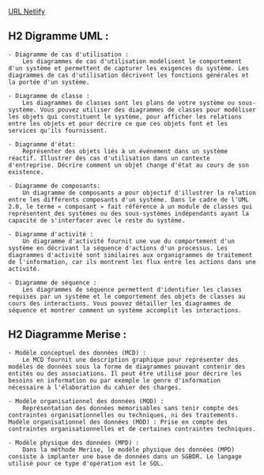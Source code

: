 
[URL Netlify](https://inspiring-torrone-a39b34.netlify.app/)

## H2 Digramme UML :
    - Diagramme de cas d'utilisation :
        Les diagrammes de cas d'utilisation modélisent le comportement d'un système et permettent de capturer les exigences du système. Les diagrammes de cas d'utilisation décrivent les fonctions générales et la portée d'un système.

    - Diagramme de classe : 
        Les diagrammes de classes sont les plans de votre système ou sous-système. Vous pouvez utiliser des diagrammes de classes pour modéliser les objets qui constituent le système, pour afficher les relations entre les objets et pour décrire ce que ces objets font et les services qu'ils fournissent.

    - Diagramme d'état:
        Représenter des objets liés à un événement dans un système réactif. Illustrer des cas d'utilisation dans un contexte d'entreprise. Décrire comment un objet change d'état au cours de son existence.

    - Diagramme de composants:
        Un diagramme de composants a pour objectif d'illustrer la relation entre les différents composants d'un système. Dans le cadre de l'UML 2.0, le terme « composant » fait référence à un module de classes qui représentent des systèmes ou des sous-systèmes indépendants ayant la capacité de s'interfacer avec le reste du système.

    - Diagramme d'activité :
        Un diagramme d'activité fournit une vue du comportement d'un système en décrivant la séquence d'actions d'un processus. Les diagrammes d'activité sont similaires aux organigrammes de traitement de l'information, car ils montrent les flux entre les actions dans une activité.

    - Diagramme de séquence :
        Les diagrammes de séquence permettent d'identifier les classes requises par un système et le comportement des objets de classes au cours des interactions. Vous pouvez détailler les diagrammes de séquence et montrer comment un système accomplit les interactions.

    
## H2 Diagramme Merise : 
    - Modèle conceptuel des données (MCD) :
        Le MCD fournit une description graphique pour représenter des modèles de données sous la forme de diagrammes pouvant contenir des entités ou des associations. Il peut être utilisé pour décrire les besoins en information ou par exemple le genre d'information nécessaire à l'élaboration du cahier des charges.

    - Modèle organisationnel des données (MOD) : 
        Représentation des données mémorisables sans tenir compte des contraintes organisationnelles ou techniques, ni des traitements. Modèle organisationnel des données (MOD) : Prise en compte des contraintes organisationnelles et de certaines contraintes techniques.

    - Modèle physique des données (MPD) :
        Dans la méthode Merise, le modèle physique des données (MPD) consiste à implanter une base de données dans un SGBDR. Le langage utilisé pour ce type d'opération est le SQL.
